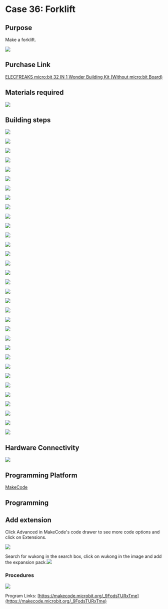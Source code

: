 ﻿# Case 36: Forklift
## Purpose
Make a forklift.

![](https://wiki-media-ef.oss-cn-hongkong.aliyuncs.com//images/Wonder-Building-Kit-case-36-01.png)

## Purchase Link

[ELECFREAKS micro:bit 32 IN 1 Wonder Building Kit (Without micro:bit Board)](https://item.taobao.com/item.htm?id=649813731275&spm=2015.23436601.0.0)

## Materials required

![](https://wiki-media-ef.oss-cn-hongkong.aliyuncs.com//images/Wonder-Building-Kit-step-case-36-01.png)

## Building steps


![](https://wiki-media-ef.oss-cn-hongkong.aliyuncs.com//images/Wonder-Building-Kit-step-case-36-02.png)

![](https://wiki-media-ef.oss-cn-hongkong.aliyuncs.com//images/Wonder-Building-Kit-step-case-36-03.png)

![](https://wiki-media-ef.oss-cn-hongkong.aliyuncs.com//images/Wonder-Building-Kit-step-case-36-04.png)

![](https://wiki-media-ef.oss-cn-hongkong.aliyuncs.com//images/Wonder-Building-Kit-step-case-36-05.png)

![](https://wiki-media-ef.oss-cn-hongkong.aliyuncs.com//images/Wonder-Building-Kit-step-case-36-06.png)

![](https://wiki-media-ef.oss-cn-hongkong.aliyuncs.com//images/Wonder-Building-Kit-step-case-36-07.png)

![](https://wiki-media-ef.oss-cn-hongkong.aliyuncs.com//images/Wonder-Building-Kit-step-case-36-08.png)

![](https://wiki-media-ef.oss-cn-hongkong.aliyuncs.com//images/Wonder-Building-Kit-step-case-36-09.png)

![](https://wiki-media-ef.oss-cn-hongkong.aliyuncs.com//images/Wonder-Building-Kit-step-case-36-10.png)

![](https://wiki-media-ef.oss-cn-hongkong.aliyuncs.com//images/Wonder-Building-Kit-step-case-36-11.png)

![](https://wiki-media-ef.oss-cn-hongkong.aliyuncs.com//images/Wonder-Building-Kit-step-case-36-12.png)

![](https://wiki-media-ef.oss-cn-hongkong.aliyuncs.com//images/Wonder-Building-Kit-step-case-36-13.png)

![](https://wiki-media-ef.oss-cn-hongkong.aliyuncs.com//images/Wonder-Building-Kit-step-case-36-14.png)

![](https://wiki-media-ef.oss-cn-hongkong.aliyuncs.com//images/Wonder-Building-Kit-step-case-36-15.png)

![](https://wiki-media-ef.oss-cn-hongkong.aliyuncs.com//images/Wonder-Building-Kit-step-case-36-16.png)

![](https://wiki-media-ef.oss-cn-hongkong.aliyuncs.com//images/Wonder-Building-Kit-step-case-36-17.png)

![](https://wiki-media-ef.oss-cn-hongkong.aliyuncs.com//images/Wonder-Building-Kit-step-case-36-18.png)

![](https://wiki-media-ef.oss-cn-hongkong.aliyuncs.com//images/Wonder-Building-Kit-step-case-36-19.png)

![](https://wiki-media-ef.oss-cn-hongkong.aliyuncs.com//images/Wonder-Building-Kit-step-case-36-20.png)

![](https://wiki-media-ef.oss-cn-hongkong.aliyuncs.com//images/Wonder-Building-Kit-step-case-36-21.png)

![](https://wiki-media-ef.oss-cn-hongkong.aliyuncs.com//images/Wonder-Building-Kit-step-case-36-22.png)

![](https://wiki-media-ef.oss-cn-hongkong.aliyuncs.com//images/Wonder-Building-Kit-step-case-36-23.png)

![](https://wiki-media-ef.oss-cn-hongkong.aliyuncs.com//images/Wonder-Building-Kit-step-case-36-24.png)

![](https://wiki-media-ef.oss-cn-hongkong.aliyuncs.com//images/Wonder-Building-Kit-step-case-36-25.png)

![](https://wiki-media-ef.oss-cn-hongkong.aliyuncs.com//images/Wonder-Building-Kit-step-case-36-26.png)

![](https://wiki-media-ef.oss-cn-hongkong.aliyuncs.com//images/Wonder-Building-Kit-step-case-36-27.png)

![](https://wiki-media-ef.oss-cn-hongkong.aliyuncs.com//images/Wonder-Building-Kit-step-case-36-28.png)

![](https://wiki-media-ef.oss-cn-hongkong.aliyuncs.com//images/Wonder-Building-Kit-step-case-36-29.png)

![](https://wiki-media-ef.oss-cn-hongkong.aliyuncs.com//images/Wonder-Building-Kit-step-case-36-30.png)

![](https://wiki-media-ef.oss-cn-hongkong.aliyuncs.com//images/Wonder-Building-Kit-step-case-36-31.png)

![](https://wiki-media-ef.oss-cn-hongkong.aliyuncs.com//images/Wonder-Building-Kit-step-case-36-32.png)

![](https://wiki-media-ef.oss-cn-hongkong.aliyuncs.com//images/Wonder-Building-Kit-step-case-36-33.png)

![](https://wiki-media-ef.oss-cn-hongkong.aliyuncs.com//images/Wonder-Building-Kit-step-case-36-34.png)



## Hardware Connectivity

![](https://wiki-media-ef.oss-cn-hongkong.aliyuncs.com//images/Wonder-Building-Kit-case-36-03.png)


## Programming Platform

[MakeCode](https://makecode.microbit.org/)

## Programming
## Add extension
Click Advanced in MakeCode's code drawer to see more code options and click on Extensions.

![](https://wiki-media-ef.oss-cn-hongkong.aliyuncs.com//images/Wonder-Building-Kit-case-21-02.png)

Search for wukong in the search box, click on wukong in the image and add the expansion pack.![](https://wiki-media-ef.oss-cn-hongkong.aliyuncs.com//images/Wonder-Building-Kit-case-21-03.png)





### Procedures

![](https://wiki-media-ef.oss-cn-hongkong.aliyuncs.com//images/Wonder-Building-Kit-case-36-04.png)

Program Links: [https://makecode.microbit.org/_9FodsTURxTme](https://makecode.microbit.org/_9FodsTURxTme)
